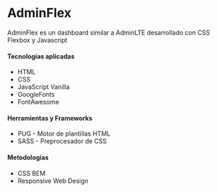 # AdminFlex
AdminFlex es un dashboard similar a AdminLTE desarrollado con CSS Flexbox y Javascript

#### Tecnologías aplicadas
- HTML
- CSS
- JavaScript Vanilla
- GoogleFonts
- FontAwesome

#### Herramientas y Frameworks
- PUG - Motor de plantillas HTML
- SASS - Preprocesador de CSS

#### Metodologías
- CSS BEM
- Responsive Web Design
